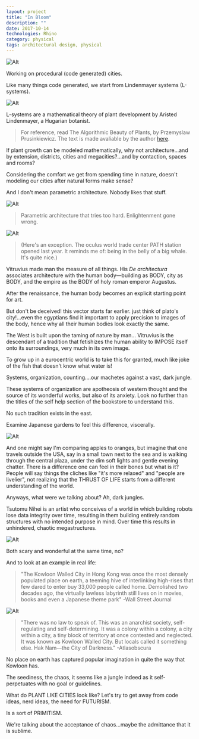 ```yaml
---
layout: project
title: "In Bloom"
description: ""
date: 2017-10-14
technologies: Rhino
category: physical
tags: architectural design, physical
---
```


![Alt]({{site.baseurl}}/img/inbloom/city.jpg)

Working on procedural (code generated) cities.

Like many things code generated, we start from Lindenmayer systems (L-systems). 

![Alt]({{site.baseurl}}/img/inbloom/lsystem.png)

L-systems are a mathematical theory of plant development by Aristed Lindenmayer, a Hugarian botanist.

> For reference, read The Algorithmic Beauty of Plants, by Przemyslaw Prusinkiewicz. The text is made avaliable by the author [here](http://algorithmicbotany.org/papers/abop/abop.pdf).

If plant growth can be modeled mathematically, why not architecture...and by extension, districts, cities and megacities?...and by contaction, spaces and rooms?

Considering the comfort we get from spending time in nature, doesn't modeling our cities after natural forms make sense?

And I don't mean parametric architecture. Nobody likes that stuff.

![Alt]({{site.baseurl}}/img/inbloom/parametric.jpeg)

> Parametric architecture that tries too hard. Enlightenment gone wrong.

![Alt]({{site.baseurl}}/img/inbloom/oculus.jpeg)

> (Here's an exception. The oculus world trade center PATH station opened last year. It reminds me of: being in the belly of a big whale. It's quite nice.)

Vitruvius made man the measure of all things. His *De architectura* associates architecture with the human body—building as BODY, city as BODY, and the empire as the BODY of holy roman emperor Augustus.

After the renaissance, the human body becomes an explicit starting point for art.

But don't be deceived! this vector starts far earlier. just think of plato's city!...even the egyptians find it important to apply precision to images of the body, hence why all their human bodies look exactly the same.

The West is built upon the taming of nature by man... Vitruvius is the descendant of a tradition that fetishizes the human ability to IMPOSE itself onto its surroundings, very much in its own image.

To grow up in a eurocentric world is to take this for granted, much like joke of the fish that doesn't know what water is! 

Systems, organization, counting....our machetes against a vast, dark jungle. 

These systems of organization are apotheosis of western thought and the source of its wonderful works, but also of its anxiety. Look no further than the titles of the self help section of the bookstore to understand this.

No such tradition exists in the east. 

Examine Japanese gardens to feel this difference, viscerally. 

![Alt]({{site.baseurl}}/img/inbloom/garden.jpeg)

And one might say I'm comparing apples to oranges, but imagine that one travels outside the USA, say in a small town next to the sea and is walking through the central plaza, under the dim soft lights and gentle evening chatter. There is a difference one can feel in their bones but what is it? People will say things the cliches like "it's more relaxed" and "people are livelier", not realizing that the THRUST OF LIFE starts from a different understanding of the world.

Anyways, what were we talking about? Ah, dark jungles.

Tsutomu Nihei is an artist who conceives of a world in which building robots lose data integrity over time, resulting in them building entirely random structures with no intended purpose in mind. Over time this results in unhindered, chaotic megastructures.

![Alt]({{site.baseurl}}/img/inbloom/blame.jpeg)

Both scary and wonderful at the same time, no?

And to look at an example in real life:

> "The Kowloon Walled City in Hong Kong was once the most densely populated place on earth, a teeming hive of interlinking high-rises that few dared to enter buy 33,000 people called home. Demolished two decades ago, the virtually lawless labyrinth still lives on in movies, books and even a Japanese theme park" -Wall Street Journal

![Alt]({{site.baseurl}}/img/inbloom/kowloon.jpeg)

> "There was no law to speak of. This was an anarchist society, self-regulating and self-determining. It was a colony within a colony, a city within a city, a tiny block of territory at once contested and neglected. It was known as Kowloon Walled City. But locals called it something else. Hak Nam—the City of Darkness." -Atlasobscura

No place on earth has captured popular imagination in quite the way that Kowloon has. 

The seediness, the chaos, it seems like a jungle indeed as it self-perpetuates with no goal or guidelines.

What do PLANT LIKE CITIES look like? Let's try to get away from code ideas, nerd ideas, the need for FUTURISM.

Is a sort of PRIMITISM. 

We're talking about the acceptance of chaos...maybe the admittance that it is sublime.



